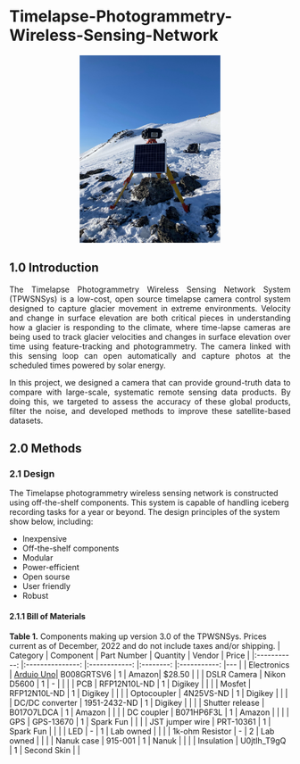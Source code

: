 
# Timelapse-Photogrammetry-Wireless-Sensing-Network

<p align="center">
  <img src="https://github.com/WhiteMuyi/Timelapse-Photogrammetry-Wireless-Sensing-Network/blob/main/figure/FirstPage.jpeg" width='50%' height='50%'/>
</p>
<!--
![Image](https://github.com/WhiteMuyi/Timelapse-Photogrammetry-Wireless-Sensing-Network/blob/main/figure/FirstPage.jpeg)
-->

## 1.0 Introduction
<p align="justify"> 
The Timelapse Photogrammetry Wireless Sensing Network System (TPWSNSys) is a low-cost, open source timelapse camera control system designed to capture glacier movement in extreme environments. Velocity and change in surface elevation are both critical pieces in understanding how a glacier is responding to the climate, where time-lapse cameras are being used to track glacier velocities and changes in surface elevation over time using feature-tracking and photogrammetry. The camera linked with this sensing loop can open automatically and capture photos at the scheduled times powered by solar energy. 

<p align="justify"> 
In this project, we designed a camera that can provide ground-truth data to compare with large-scale, systematic remote sensing data products. By doing this, we targeted to assess the accuracy of these global products, filter the noise, and developed methods to improve these satellite-based datasets.


## 2.0 Methods

### 2.1 Design

The Timelapse photogrammetry wireless sensing network is constructed using off-the-shelf components. This system is capable of handling iceberg recording tasks for a year or beyond. The design principles of the system show below, including:
* Inexpensive
* Off-the-shelf components
* Modular
* Power-efficient
* Open sourse
* User friendly
* Robust

#### 2.1.1 Bill of Materials
**Table 1.** Components making up version 3.0 of the TPWSNSys. Prices current as of December, 2022 and do not include taxes and/or shipping.
|   Category  	|    Component    	|  Part Number 	| Quantity 	|    Vendor   	| Price |
|:-----------:	|:---------------:	|:------------:	|:--------:	|:-----------:	|---	|
| Electronics 	| [Arduio Uno](https://www.amazon.com/Arduino-A000066-ARDUINO-UNO-R3/dp/B008GRTSV6/)| B008GRTSV6   	|     1    	| Amazon|  $28.50	|
|             	| DSLR Camera     	| Nikon D5600  	|     1    	| -           	|   	|
|             	| PCB          	| RFP12N10L-ND 	|     1    	| Digikey     	|   	|
|             	| Mosfet          	| RFP12N10L-ND 	|     1    	| Digikey     	|   	|
|             	| Optocoupler     	| 4N25VS-ND    	|     1    	| Digikey     	|   	|
|             	| DC/DC converter 	| 1951-2432-ND 	|     1    	| Digikey     	|   	|
|             	| Shutter release 	| B017O7LDCA   	|     1    	| Amazon      	|   	|
|             	| DC coupler      	| B071HP6F3L   	|     1    	| Amazon      	|   	|
|             	| GPS             	| GPS-13670    	|     1    	| Spark Fun   	|   	|
|             	| JST jumper wire 	| PRT-10361    	|     1    	| Spark Fun   	|   	|
|             	| LED             	| -            	|     1    	| Lab owned   	|   	|
|             	| 1k-ohm Resistor 	| -            	|     2    	| Lab owned   	|   	|
|             	| Nanuk case      	| 915-001      	|     1    	| Nanuk       	|   	|
|             	| Insulation      	| U0jtIh_T9gQ  	|     1    	| Second Skin 	|   	|
